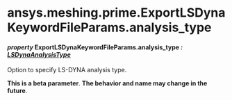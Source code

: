 <a id="ansys-meshing-prime-exportlsdynakeywordfileparams-analysis-type"></a>

# ansys.meshing.prime.ExportLSDynaKeywordFileParams.analysis_type

<a id="ansys.meshing.prime.ExportLSDynaKeywordFileParams.analysis_type"></a>

#### *property* ExportLSDynaKeywordFileParams.analysis_type *: [LSDynaAnalysisType](ansys.meshing.prime.LSDynaAnalysisType.md#ansys.meshing.prime.LSDynaAnalysisType)*

Option to specify LS-DYNA analysis type.

**This is a beta parameter**. **The behavior and name may change in the future**.

<!-- !! processed by numpydoc !! -->
